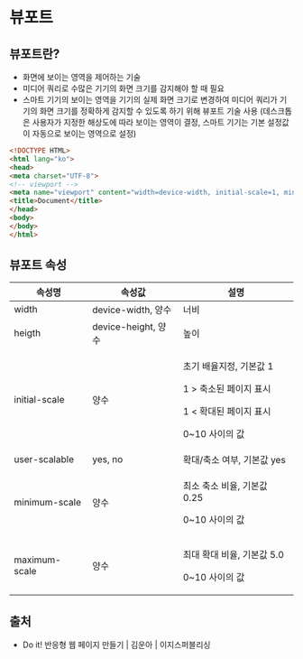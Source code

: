 # 뷰포트

## 뷰포트란?

* 화면에 보이는 영역을 제어하는 기술
* 미디어 쿼리로 수많은 기기의 화면 크기를 감지해야 할 때 필요
* 스마트 기기의 보이는 영역을 기기의 실제 화면 크기로 변경하여 미디어 쿼리가 기기의 화면 크기를 정확하게 감지할 수 있도록 하기 위해 뷰포트 기술 사용 (데스크톱은 사용자가 지정한 해상도에 따라 보이는 영역이 결정, 스마트 기기는 기본 설정값이 자동으로 보이는 영역으로 설정)

```html
<!DOCTYPE HTML>
<html lang="ko">
<head>
<meta charset="UTF-8">
<!-- viewport -->
<meta name="viewport" content="width=device-width, initial-scale=1, minimum-scale=1, maximum-scale=1, user-scalable=no">
<title>Document</title>
</head>
<body>
</body>
</html>
```

## 뷰포트 속성

| 속성명           | 속성값                | 설명                                                                                     |
| ------------- | ------------------ | -------------------------------------------------------------------------------------- |
| width         | device-width, 양수   | 너비                                                                                     |
| heigth        | device-height, 양수  | 높이                                                                                     |
| initial-scale | 양수                 | <p>초기 배율지정, 기본값 1 </p><p>1 > 축소된 페이지 표시</p><p>1 &#x3C; 확대된 페이지 표시</p><p>0~10 사이의 값</p> |
| user-scalable | yes, no            | 확대/축소 여부, 기본값 yes                                                                      |
| minimum-scale | 양수                 | <p>최소 축소 비율, 기본값 0.25</p><p>0~10 사이의 값</p>                                             |
| maximum-scale | 양수                 | <p>최대 확대 비율, 기본값 5.0</p><p>0~10 사이의 값</p>                                              |

## 출처

* Do it! 반응형 웹 페이지 만들기 | 김운아 | 이지스퍼블리싱

